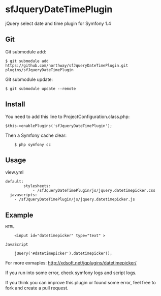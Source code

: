 # sfJqueryDateTimePlugin

jQuery select date and time plugin for Symfony 1.4

##  Git

Git submodule add:

	$ git submodule add https://github.com/northway/sfJqueryDateTimePlugin.git plugins/sfJqueryDateTimePlugin

Git submodule update:

	$ git submodule update --remote

## Install

You need to add this line to ProjectConfiguration.class.php:

    $this->enablePlugins('sfJqueryDateTimePlugin');

Then a Symfony cache clear:

		$ php symfony cc

## Usage

  view.yml

    default:
			stylesheets:
				- /sfJqueryDateTimePlugin/js/jquery.datetimepicker.css
      javascripts:
        - /sfJqueryDateTimePlugin/js/jquery.datetimepicker.js

## Example

	HTML
		
		<input id="datetimepicker" type="text" >

	JavaScript

		jQuery('#datetimepicker').datetimepicker();

For more exmaples: http://xdsoft.net/jqplugins/datetimepicker/

If you run into some error, check symfony logs and script logs.

If you think you can improve this plugin or found some error, feel free to fork and create a pull request.

